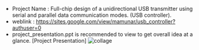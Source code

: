 - Project Name : Full-chip design of a unidirectional USB transmitter using serial and parallel data communication modes. (USB controller).
- weblink      : https://sites.google.com/view/mamunar/usb_controller?authuser=0
- project_presentation.ppt is recommended to view to get overall idea at a glance. [Project Presentation]
![collage](https://github.com/user-attachments/assets/47f5846f-90c7-4a5f-b8cb-e3dd6e9cdf16)
